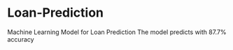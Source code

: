 # Loan-Prediction
Machine Learning Model for Loan Prediction
The model predicts with 87.7% accuracy
